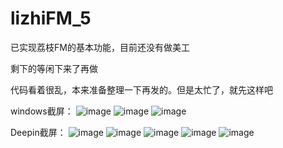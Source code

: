 # lizhiFM_5
已实现荔枝FM的基本功能，目前还没有做美工

剩下的等闲下来了再做

代码看着很乱，本来准备整理一下再发的。但是太忙了，就先这样吧

windows截屏：
![image](https://github.com/gcmwhite/lizhiFM/blob/master/images/2018-01-23_192631.png)
![image](https://github.com/gcmwhite/lizhiFM/blob/master/images/2018-01-23_192653.png)
![image](https://github.com/gcmwhite/lizhiFM/blob/master/images/2018-01-23_192712.png)

Deepin截屏：
![image](https://github.com/gcmwhite/lizhiFM/blob/master/images/%E6%B7%B1%E5%BA%A6%E6%88%AA%E5%9B%BE_%E9%80%89%E6%8B%A9%E5%8C%BA%E5%9F%9F_20180123190731.png)
![image](https://github.com/gcmwhite/lizhiFM/blob/master/images/%E6%B7%B1%E5%BA%A6%E6%88%AA%E5%9B%BE_Desktop_20180123190403.png)
![image](https://github.com/gcmwhite/lizhiFM/blob/master/images/%E6%B7%B1%E5%BA%A6%E6%88%AA%E5%9B%BE_Desktop_20180123190414.png)
![image](https://github.com/gcmwhite/lizhiFM/blob/master/images/%E6%B7%B1%E5%BA%A6%E6%88%AA%E5%9B%BE_Desktop_20180123190427.png)
![image](https://github.com/gcmwhite/lizhiFM/blob/master/images/%E6%B7%B1%E5%BA%A6%E6%88%AA%E5%9B%BE_Desktop_20180123190456.png)
